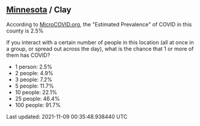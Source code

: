 
## [Minnesota](/united-states/minnesota) / Clay

According to [MicroCOVID.org](http://microcovid.org),
the "Estimated Prevalence" of COVID in this county is 2.5%

If you interact with a certain number of people in this location
(all at once in a group, or spread out across the day), what is the chance that
1 or more of them has COVID?

- 1 person: 2.5%
- 2 people: 4.9%
- 3 people: 7.2%
- 5 people: 11.7%
- 10 people: 22.1%
- 25 people: 46.4%
- 100 people: 91.7%

Last updated: 2021-11-09 00:35:48.938440 UTC
